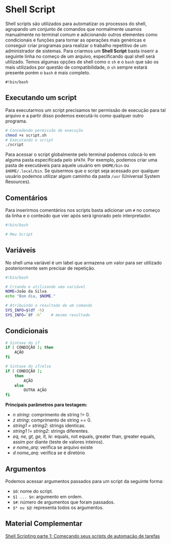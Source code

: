 # Shell Script

Shell scripts são utilizados para automatizar os processos do shell, agrupando um conjunto de comandos que normalmente usamos manualmente no terminal comum e adicionando outros elementes como condicionais e funções para tornar as operações mais genéricas e conseguir criar programas para realizar o trabalho repetitivo de um administrador de sistemas. Para criarmos um **Shell Script** basta inserir a seguinte linha no começo de um arquivo, especificando qual shell será utilizado. Temos algumas opções de shell como o `sh` e o `bash` que são os mais utilizados por questão de compatibilidade, o `sh` sempre estará presente porém o `bash` é mais completo.
```
#!bin/bash
```

## Executando um script
Para executarmos um script precisamos ter permissão de execução para tal arquivo e a partir disso podemos executá-lo como qualquer outro programa.
```bash
# Concedendo permissão de execução
chmod +x script.sh
# Executando o script
./script
```

Para acessar o script globalmente pelo terminal podemos colocá-lo em alguma pasta especificada pelo `$PATH`. Por exemplo, podemos criar uma pasta de executáveis para aquele usuário em `$HOME/bin` ou `$HOME/.local/bin`. Se quisermos que o script seja acessado por qualquer usuário podemos utilizar algum caminho da pasta `/usr` (Universal System Resources).


## Comentários

Para inserirmos comentários nos scripts basta adicionar um `#` no começo da linha e o conteúdo que vier após será ignorado pelo interpretador.
```bash
#!bin/bash

# Meu Script
```


## Variáveis

No shell uma variável é um label que armazena um valor para ser utilizado posteriormente sem precisar de repetição.

```bash
#!bin/bash

# Criando e utilizando uma variável
NOME=João da Silva
echo "Bom dia, $NOME."

# Atribuindo o resultado de um comando
SYS_INFO=$(df -h)
SYS_INFO=`df -h`    # mesmo resultado
```


## Condicionais

```bash
# Sintaxe do if
if [ CONDIÇÃO ]; then
    AÇÃO
fi

# Sintaxe do if/else
if [ CONDIÇÃO ]; 
    then
        AÇÃO
    else
        OUTRA AÇÃO
fi
```

**Principais parâmetros para testagem:**

* *n string*: comprimento de string != 0.
* *z string*: comprimento de string == 0.
* *string1 = string2*: strings identicas.
* *string1 != string2*: strings diferentes.
* *eq, ne, gt, ge, lt, le*: equals, not equals, greater than, greater equals, assim por diante (teste de valores inteiros).
* *e nome_arq*: verifica se arquivo existe
* *d nome_arq*: verifica se é diretório


## Argumentos

Podemos acessar argumentos passados para um script da seguinte forma:
* `$0`: nome do script.
* `$1 ... $n`: argumento em ordem.
* `$#`: número de argumentos que foram passados.
* `$* ou $@`: representa todos os argumentos.


## Material Complementar

[Shell Scripting parte 1: Começando seus scripts de automação de tarefas](https://www.alura.com.br/curso-online-shellscripting/)